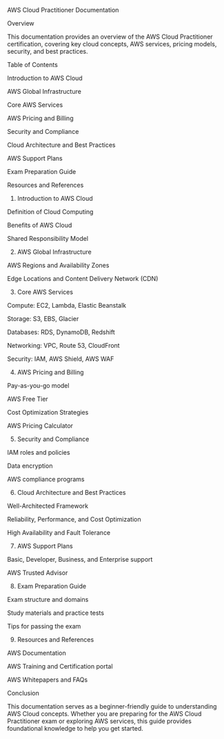 AWS Cloud Practitioner Documentation

Overview

This documentation provides an overview of the AWS Cloud Practitioner certification, covering key cloud concepts, AWS services, pricing models, security, and best practices.

Table of Contents

Introduction to AWS Cloud

AWS Global Infrastructure

Core AWS Services

AWS Pricing and Billing

Security and Compliance

Cloud Architecture and Best Practices

AWS Support Plans

Exam Preparation Guide

Resources and References

1. Introduction to AWS Cloud

Definition of Cloud Computing

Benefits of AWS Cloud

Shared Responsibility Model

2. AWS Global Infrastructure

AWS Regions and Availability Zones

Edge Locations and Content Delivery Network (CDN)

3. Core AWS Services

Compute: EC2, Lambda, Elastic Beanstalk

Storage: S3, EBS, Glacier

Databases: RDS, DynamoDB, Redshift

Networking: VPC, Route 53, CloudFront

Security: IAM, AWS Shield, AWS WAF

4. AWS Pricing and Billing

Pay-as-you-go model

AWS Free Tier

Cost Optimization Strategies

AWS Pricing Calculator

5. Security and Compliance

IAM roles and policies

Data encryption

AWS compliance programs

6. Cloud Architecture and Best Practices

Well-Architected Framework

Reliability, Performance, and Cost Optimization

High Availability and Fault Tolerance

7. AWS Support Plans

Basic, Developer, Business, and Enterprise support

AWS Trusted Advisor

8. Exam Preparation Guide

Exam structure and domains

Study materials and practice tests

Tips for passing the exam

9. Resources and References

AWS Documentation

AWS Training and Certification portal

AWS Whitepapers and FAQs

Conclusion

This documentation serves as a beginner-friendly guide to understanding AWS Cloud concepts. Whether you are preparing for the AWS Cloud Practitioner exam or exploring AWS services, this guide provides foundational knowledge to help you get started.

